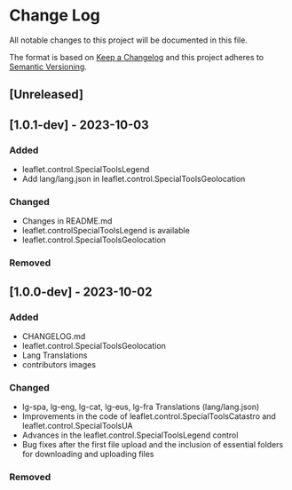 # Change Log
All notable changes to this project will be documented in this file.
 
The format is based on [Keep a Changelog](http://keepachangelog.com/)
and this project adheres to [Semantic Versioning](http://semver.org/).
 
## [Unreleased]

## [1.0.1-dev] - 2023-10-03

### Added

- leaflet.control.SpecialToolsLegend
- Add lang/lang.json in leaflet.control.SpecialToolsGeolocation

### Changed

- Changes in README.md
- leaflet.controlSpecialToolsLegend is available
- leaflet.control.SpecialToolsGeolocation

### Removed

## [1.0.0-dev] - 2023-10-02

### Added

- CHANGELOG.md
- leaflet.control.SpecialToolsGeolocation
- Lang Translations
- contributors images

### Changed

- lg-spa, lg-eng, lg-cat, lg-eus, lg-fra Translations (lang/lang.json)
- Improvements in the code of leaflet.control.SpecialToolsCatastro and leaflet.control.SpecialToolsUA
- Advances in the leaflet.control.SpecialToolsLegend control
- Bug fixes after the first file upload and the inclusion of essential folders for downloading and uploading files

### Removed

